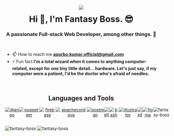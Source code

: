 <p align="center"> 
  <a align="center" href="#"> 
    <img align="center" src="https://user-images.githubusercontent.com/58109796/233058941-9dd6c50a-a5ea-45fd-b788-c3bb8e00bffe.gif" rel="nofollow noopener" height="300px" draggable="false"/> 
   </a>
</p>
<h1 align="center" style="margin-top: 0px">Hi 👋, I'm Fantasy Boss. 😎</h1>
<h3 align="center">A passionate Full-stack Web Developer, among other things. 👀</h3>
<br>

- 📫 How to reach me **apurbo.kumar.official@gmail.com**
- ⚡ Fun fact **I'm a total wizard when it comes to anything computer-related, except for one tiny little detail... hardware. Let's just say, if my computer were a patient, I'd be the doctor who's afraid of needles.**

<br>
<h2 align="center">Languages and Tools</h2>
<div style="display: flex; ">
  <div align="center" style="display: flex;"> 
    <a href="https://developer.mozilla.org/en-US/docs/Web/JavaScript" target="_blank" rel="noreferrer"> 
      <img src="https://raw.githubusercontent.com/devicons/devicon/master/icons/javascript/javascript-original.svg" alt="javascript" width="40" height="40"/> 
    </a> 
    <a href="https://www.w3.org/html/" target="_blank" rel="noreferrer"> 
      <img src="https://raw.githubusercontent.com/devicons/devicon/master/icons/html5/html5-original-wordmark.svg" alt="html5" width="40" height="40"/> 
    </a> 
    <a href="https://www.w3schools.com/css/" target="_blank" rel="noreferrer"> 
      <img src="https://raw.githubusercontent.com/devicons/devicon/master/icons/css3/css3-original-wordmark.svg" alt="css3" width="40" height="40"/> 
    </a> 
    <a href="https://www.python.org" target="_blank" rel="noreferrer"> 
      <img src="https://raw.githubusercontent.com/devicons/devicon/master/icons/python/python-original.svg" alt="python" width="40" height="40"/> 
    </a> 
    <a href="https://www.djangoproject.com/" target="_blank" rel="noreferrer"> 
      <img src="https://cdn.worldvectorlogo.com/logos/django.svg" alt="django" width="40" height="40"/> 
    </a> 
    <a href="https://nodejs.org" target="_blank" rel="noreferrer"> 
      <img src="https://raw.githubusercontent.com/devicons/devicon/master/icons/nodejs/nodejs-original-wordmark.svg" alt="nodejs" width="40" height="40"/> 
    </a> 
    <a href="https://expressjs.com" target="_blank" rel="noreferrer"> 
      <img src="https://raw.githubusercontent.com/devicons/devicon/master/icons/express/express-original-wordmark.svg" alt="express" width="40" height="40"/> 
    </a> 
    <a href="https://getbootstrap.com" target="_blank" rel="noreferrer"> 
      <img src="https://raw.githubusercontent.com/devicons/devicon/master/icons/bootstrap/bootstrap-plain-wordmark.svg" alt="bootstrap" width="40" height="40"/> 
    </a>
    <a href="https://www.electronjs.org" target="_blank" rel="noreferrer"> 
      <img src="https://raw.githubusercontent.com/devicons/devicon/master/icons/electron/electron-original.svg" alt="electron" width="40" height="40"/> 
    </a> 
    <a href="https://reactjs.org/" target="_blank" rel="noreferrer"> 
      <img src="https://raw.githubusercontent.com/devicons/devicon/master/icons/react/react-original-wordmark.svg" alt="react" width="40" height="40"/> 
    </a> 
    <a href="https://redux.js.org" target="_blank" rel="noreferrer"> 
      <img src="https://raw.githubusercontent.com/devicons/devicon/master/icons/redux/redux-original.svg" alt="redux" width="40" height="40"/> 
    </a> 
    <a href="https://github.com/puppeteer/puppeteer" target="_blank" rel="noreferrer"> 
      <img src="https://www.vectorlogo.zone/logos/pptrdev/pptrdev-official.svg" alt="puppeteer" width="40" height="40"/> 
    </a> 
    <a href="https://firebase.google.com/" target="_blank" rel="noreferrer"> 
      <img src="https://www.vectorlogo.zone/logos/firebase/firebase-icon.svg" alt="firebase" width="40" height="40"/> 
    </a> 
    <a href="https://www.mongodb.com/" target="_blank" rel="noreferrer"> 
      <img src="https://raw.githubusercontent.com/devicons/devicon/master/icons/mongodb/mongodb-original-wordmark.svg" alt="mongodb" width="40" height="40"/> 
    </a> 
    <a href="https://cordova.apache.org/" target="_blank" rel="noreferrer"> 
      <img src="https://www.vectorlogo.zone/logos/apache_cordova/apache_cordova-icon.svg" alt="apachecordova" width="40" height="40"/> 
    </a> 
    <a href="https://postman.com" target="_blank" rel="noreferrer"> 
      <img src="https://www.vectorlogo.zone/logos/getpostman/getpostman-icon.svg" alt="postman" width="40" height="40"/> 
    </a> 
    <a href="https://git-scm.com/" target="_blank" rel="noreferrer"> 
      <img src="https://www.vectorlogo.zone/logos/git-scm/git-scm-icon.svg" alt="git" width="40" height="40"/> 
    </a>  
    <a href="https://www.gnu.org/software/bash/" target="_blank" rel="noreferrer"> 
      <img src="https://www.vectorlogo.zone/logos/gnu_bash/gnu_bash-icon.svg" alt="bash" width="40" height="40"/> 
    </a> 
    <a href="https://www.linux.org/" target="_blank" rel="noreferrer"> 
      <img src="https://raw.githubusercontent.com/devicons/devicon/master/icons/linux/linux-original.svg" alt="linux" width="40" height="40"/> 
    </a> 
    <a href="https://www.photoshop.com/en" target="_blank" rel="noreferrer"> 
      <img src="https://raw.githubusercontent.com/devicons/devicon/master/icons/photoshop/photoshop-line.svg" alt="photoshop" width="40" height="40"/> 
    </a> 
    <a href="https://www.adobe.com/in/products/illustrator.html" target="_blank" rel="noreferrer"> 
      <img src="https://www.vectorlogo.zone/logos/adobe_illustrator/adobe_illustrator-icon.svg" alt="illustrator" width="40" height="40"/> 
    </a>  
    <a href="https://www.adobe.com/products/xd.html" target="_blank" rel="noreferrer"> 
      <img src="https://cdn.worldvectorlogo.com/logos/adobe-xd.svg" alt="xd" width="40" height="40"/> 
    </a> 
    <a href="https://www.figma.com/" target="_blank" rel="noreferrer"> 
      <img src="https://www.vectorlogo.zone/logos/figma/figma-icon.svg" alt="figma" width="40" height="40"/> 
    </a> 
  </div>
  <img align="center" src="https://github-readme-stats.vercel.app/api/top-langs?username=fantasy-boss&show_icons=true&locale=en&layout=compact" alt="fantasy-boss"/>
</div>
  
<br>

<div align="center" style="display: inline-block;">
  <img align="center" src="https://github-readme-streak-stats.herokuapp.com/?user=fantasy-boss" alt="fantasy-boss" width="40%"/>
  <img align="center" src="https://github-readme-stats.vercel.app/api?username=fantasy-boss&show_icons=true&locale=en" alt="fantasy-boss" width="40%"/>
</div>
